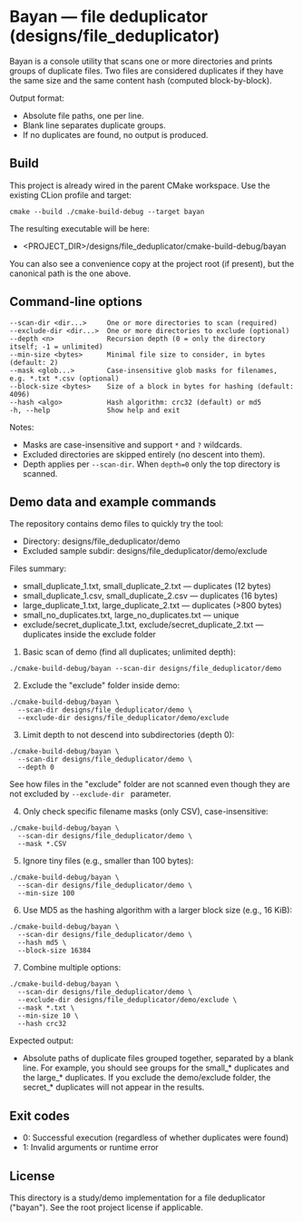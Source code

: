 # Bayan — file deduplicator (designs/file_deduplicator)

Bayan is a console utility that scans one or more directories and prints groups of duplicate files. Two files are considered duplicates if they have the same size and the same content hash (computed block-by-block).

Output format:
- Absolute file paths, one per line.
- Blank line separates duplicate groups.
- If no duplicates are found, no output is produced.

## Build

This project is already wired in the parent CMake workspace. Use the existing CLion profile and target:

```
cmake --build ./cmake-build-debug --target bayan
```

The resulting executable will be here:
- <PROJECT_DIR>/designs/file_deduplicator/cmake-build-debug/bayan

You can also see a convenience copy at the project root (if present), but the canonical path is the one above.

## Command‑line options

```
--scan-dir <dir...>     One or more directories to scan (required)
--exclude-dir <dir...>  One or more directories to exclude (optional)
--depth <n>             Recursion depth (0 = only the directory itself; -1 = unlimited)
--min-size <bytes>      Minimal file size to consider, in bytes (default: 2)
--mask <glob...>        Case-insensitive glob masks for filenames, e.g. *.txt *.csv (optional)
--block-size <bytes>    Size of a block in bytes for hashing (default: 4096)
--hash <algo>           Hash algorithm: crc32 (default) or md5
-h, --help              Show help and exit
```

Notes:
- Masks are case-insensitive and support `*` and `?` wildcards.
- Excluded directories are skipped entirely (no descent into them).
- Depth applies per `--scan-dir`. When `depth=0` only the top directory is scanned.

## Demo data and example commands

The repository contains demo files to quickly try the tool:
- Directory: designs/file_deduplicator/demo
- Excluded sample subdir: designs/file_deduplicator/demo/exclude

Files summary:
- small_duplicate_1.txt, small_duplicate_2.txt — duplicates (12 bytes)
- small_duplicate_1.csv, small_duplicate_2.csv — duplicates (16 bytes)
- large_duplicate_1.txt, large_duplicate_2.txt — duplicates (>800 bytes)
- small_no_duplicates.txt, large_no_duplicates.txt — unique
- exclude/secret_duplicate_1.txt, exclude/secret_duplicate_2.txt — duplicates inside the exclude folder

1) Basic scan of demo (find all duplicates; unlimited depth):
```
./cmake-build-debug/bayan --scan-dir designs/file_deduplicator/demo
```

2) Exclude the "exclude" folder inside demo:
```
./cmake-build-debug/bayan \
  --scan-dir designs/file_deduplicator/demo \
  --exclude-dir designs/file_deduplicator/demo/exclude
```

3) Limit depth to not descend into subdirectories (depth 0):
```
./cmake-build-debug/bayan \
  --scan-dir designs/file_deduplicator/demo \
  --depth 0
```
See how files in the "exclude" folder are not scanned even though they are not excluded by `--exclude-dir ` parameter.

4) Only check specific filename masks (only CSV), case-insensitive:
```
./cmake-build-debug/bayan \
  --scan-dir designs/file_deduplicator/demo \
  --mask *.CSV
```

5) Ignore tiny files (e.g., smaller than 100 bytes):
```
./cmake-build-debug/bayan \
  --scan-dir designs/file_deduplicator/demo \
  --min-size 100
```

6) Use MD5 as the hashing algorithm with a larger block size (e.g., 16 KiB):
```
./cmake-build-debug/bayan \
  --scan-dir designs/file_deduplicator/demo \
  --hash md5 \
  --block-size 16384
```

7) Combine multiple options:
```
./cmake-build-debug/bayan \
  --scan-dir designs/file_deduplicator/demo \
  --exclude-dir designs/file_deduplicator/demo/exclude \
  --mask *.txt \
  --min-size 10 \
  --hash crc32
```

Expected output:
- Absolute paths of duplicate files grouped together, separated by a blank line. For example, you should see groups for the small_* duplicates and the large_* duplicates. If you exclude the demo/exclude folder, the secret_* duplicates will not appear in the results.

## Exit codes
- 0: Successful execution (regardless of whether duplicates were found)
- 1: Invalid arguments or runtime error

## License
This directory is a study/demo implementation for a file deduplicator ("bayan"). See the root project license if applicable.
